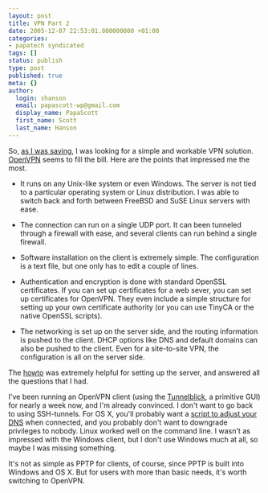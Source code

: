 ```yaml
---
layout: post
title: VPN Part 2
date: 2005-12-07 22:53:01.000000000 +01:00
categories:
- papatech syndicated
tags: []
status: publish
type: post
published: true
meta: {}
author:
  login: shanson
  email: papascott-wp@gmail.com
  display_name: PapaScott
  first_name: Scott
  last_name: Hanson
---
```

<p>So, <a href="http://www.papatech.de/articles/2005/12/04/vpn-part-1" title="VPN Part 1">as I was saying</a>, I was looking for a simple and workable VPN solution. <a href="http://openvpn.net/">OpenVPN</a> seems to fill the bill. Here are the points that impressed me the most.</p>
<ul>
<li>
<p>It runs on any Unix-like system or even Windows. The server is not tied to a particular operating system or Linux distribution. I was able to switch back and forth between FreeBSD and SuSE Linux servers with ease.</p>
</li>
<li>
<p>The connection can run on a single UDP port. It can been tunneled through a firewall with ease, and several clients can run behind a single firewall. </p>
</li>
<li>
<p>Software installation on the client is extremely simple. The configuration is a text file, but one only has to edit a couple of lines.</p>
</li>
<li>
<p>Authentication and encryption is done with standard OpenSSL certificates. If you can set up certificates for a web sever, you can set up certificates for OpenVPN. They even include a simple structure for setting up your own certificate authority (or you can use TinyCA or the native OpenSSL scripts).</p>
</li>
<li>
<p>The networking is set up on the server side, and the routing information is pushed to the client. DHCP options like DNS and default domains can also be pushed to the client. Even for a site-to-site VPN, the configuration is all on the server side.</p>
</li>
</ul>
<p>The <a href="http://openvpn.net/howto.html">howto</a> was extremely helpful for setting up the server, and answered all the questions that I had.</p>
<p>I've been running an OpenVPN client (using the <a href="http://tunnelblick.net/" title="Tunnelblick - GUI for OpenVPN on the Mac">Tunnelblick</a>, a primitive GUI) for nearly a week now, and I'm already convinced. I don't want to go back to using SSH-tunnels. For OS X, you'll probably want a <a href="http://njr.sabi.net/2005/08/04/overriding-dns-for-domains-in-os-x-tiger/">script to adjust your DNS</a> when connected, and you probably don't want to downgrade privileges to nobody. Linux worked well on the command line. I wasn't as impressed with the Windows client, but I don't use Windows much at all, so maybe I was missing something.</p>
<p>It's not as simple as PPTP for clients, of course, since PPTP is built into Windows and OS X. But for users with more than basic needs, it's worth switching to OpenVPN. </p>

